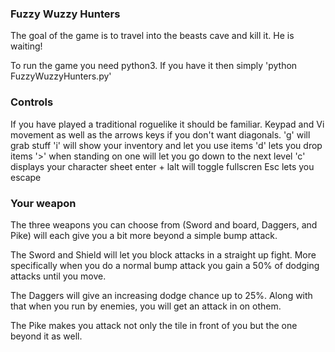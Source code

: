 ### Fuzzy Wuzzy Hunters

The goal of the game is to travel into the beasts cave and kill it. He is waiting!

To run the game you need python3. If you have it then simply 'python FuzzyWuzzyHunters.py'

### Controls

If you have played a traditional roguelike it should be familiar.
Keypad and Vi movement as well as the arrows keys if you don't want diagonals.
'g' will grab stuff
'i' will show your inventory and let you use items
'd' lets you drop items
'>' when standing on one will let you go down to the next level
'c' displays your character sheet
enter + lalt will toggle fullscren
Esc lets you escape

### Your weapon

The three weapons you can choose from (Sword and board, Daggers, and Pike) will each give you a bit more beyond a simple bump attack.

The Sword and Shield will let you block attacks in a straight up fight. More specifically when you do a normal bump attack you gain a 50% of dodging attacks until you move.

The Daggers will give an increasing dodge chance up to 25%. Along with that when you run by enemies, you will get an attack in on othem.

The Pike makes you attack not only the tile in front of you but the one beyond it as well.
